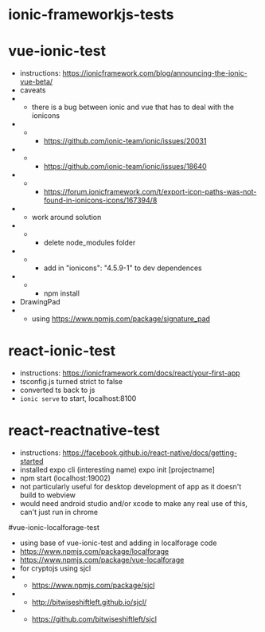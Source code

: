 # ionic-frameworkjs-tests

# vue-ionic-test

- instructions: https://ionicframework.com/blog/announcing-the-ionic-vue-beta/
- caveats
- - there is a bug between ionic and vue that has to deal with the ionicons
- - - https://github.com/ionic-team/ionic/issues/20031
- - - https://github.com/ionic-team/ionic/issues/18640
- - - https://forum.ionicframework.com/t/export-icon-paths-was-not-found-in-ionicons-icons/167394/8
- - work around solution
- - - delete node_modules folder
- - - add in "ionicons": "4.5.9-1" to dev dependences
- - - npm install
- DrawingPad
- - using https://www.npmjs.com/package/signature_pad

# react-ionic-test

- instructions: https://ionicframework.com/docs/react/your-first-app
- tsconfig.js turned strict to false
- converted ts back to js
- `ionic serve` to start, localhost:8100

# react-reactnative-test

- instructions: https://facebook.github.io/react-native/docs/getting-started
- installed expo cli (interesting name) expo init [projectname]
- npm start (localhost:19002)
- not particularly useful for desktop development of app as it doesn't build to webview
- would need android studio and/or xcode to make any real use of this, can't just run in chrome

#vue-ionic-localforage-test

- using base of vue-ionic-test and adding in localforage code
- https://www.npmjs.com/package/localforage
- https://www.npmjs.com/package/vue-localforage
- for cryptojs using sjcl
- - https://www.npmjs.com/package/sjcl
- - http://bitwiseshiftleft.github.io/sjcl/
- - https://github.com/bitwiseshiftleft/sjcl
